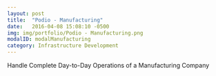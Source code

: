```yaml
---
layout: post
title:  "Podio - Manufacturing"
date:   2016-04-08 15:08:10 -0500
img: img/portfolio/Podio - Manufacturing.png
modalID: modalManufacturing
category: Infrastructure Development
---
```

Handle Complete Day-to-Day Operations of a Manufacturing Company